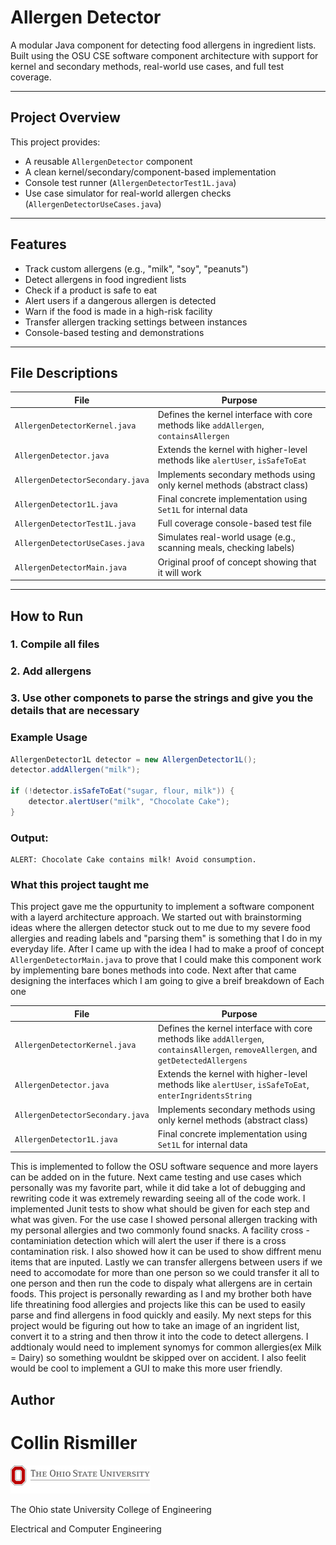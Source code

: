 # Allergen Detector

A modular Java component for detecting food allergens in ingredient lists. Built using the OSU CSE software component architecture with support for kernel and secondary methods, real-world use cases, and full test coverage.

---

##  Project Overview

This project provides:

- A reusable `AllergenDetector` component
- A clean kernel/secondary/component-based implementation
- Console test runner (`AllergenDetectorTest1L.java`)
- Use case simulator for real-world allergen checks (`AllergenDetectorUseCases.java`)

---

##  Features

- Track custom allergens (e.g., "milk", "soy", "peanuts")
- Detect allergens in food ingredient lists
- Check if a product is safe to eat
- Alert users if a dangerous allergen is detected
- Warn if the food is made in a high-risk facility
- Transfer allergen tracking settings between instances
- Console-based testing and demonstrations

---

##  File Descriptions

| File                            | Purpose                                                                 |
|---------------------------------|-------------------------------------------------------------------------|
| `AllergenDetectorKernel.java`  | Defines the kernel interface with core methods like `addAllergen`, `containsAllergen` |
| `AllergenDetector.java`        | Extends the kernel with higher-level methods like `alertUser`, `isSafeToEat` |
| `AllergenDetectorSecondary.java`| Implements secondary methods using only kernel methods (abstract class) |
| `AllergenDetector1L.java`      | Final concrete implementation using `Set1L` for internal data            |
| `AllergenDetectorTest1L.java`  | Full coverage console-based test file                |
| `AllergenDetectorUseCases.java`| Simulates real-world usage (e.g., scanning meals, checking labels)       |
| `AllergenDetectorMain.java`| Original proof of concept showing that it will work       |


---

##  How to Run

### 1. Compile all files
### 2. Add allergens
### 3. Use other componets to parse the strings and give you the details that are necessary



### Example Usage

```java
AllergenDetector1L detector = new AllergenDetector1L();
detector.addAllergen("milk");

if (!detector.isSafeToEat("sugar, flour, milk")) {
    detector.alertUser("milk", "Chocolate Cake");
}
```


### Output:

```
ALERT: Chocolate Cake contains milk! Avoid consumption.
```

### What this project taught me
This project gave me the oppurtunity to implement a software component with a layerd architecture approach. We started out with brainstorming ideas where the allergen detector stuck out to me due to my severe food allergies and reading labels and "parsing them" is something that I do in my everyday life. After I came up with the idea I had to make a proof of concept `AllergenDetectorMain.java` to prove that I could make this component work by implementing bare bones methods into code. Next after that came designing the interfaces which I am going to give a breif breakdown of Each one

| File                            | Purpose                                                                 |
|---------------------------------|-------------------------------------------------------------------------|
| `AllergenDetectorKernel.java`  | Defines the kernel interface with core methods like `addAllergen`, `containsAllergen`, `removeAllergen`, and `getDetectedAllergens` |
| `AllergenDetector.java`        | Extends the kernel with higher-level methods like `alertUser`, `isSafeToEat`, `enterIngridentsString` |
| `AllergenDetectorSecondary.java`| Implements secondary methods using only kernel methods (abstract class) |
| `AllergenDetector1L.java`      | Final concrete implementation using `Set1L` for internal data            |

This is implemented to follow the OSU software sequence and more layers can be added on in the future. Next came testing and use cases which personally was my favorite part, while it did take a lot of debugging and rewriting code it was extremely rewarding seeing all of the code work. I implemented Junit tests to show what should be given for each step and what was given. For the use case I showed personal allergen tracking with my personal allergies and two commonly found snacks. A facility cross - contaminiation detection which will alert the user if there is a cross contamination risk. I also showed how it can be used to show diffrent menu items that are inputed. Lastly we can transfer allergens between users if we need to accomodate for more than one person so we could transfer it all to one person and then run the code to dispaly what allergens are in certain foods. This project is personally rewarding as I and my brother both have life threatining food allergies and projects like this can be used to easily parse and find allergens in food quickly and easily. My next steps for this project would be figuring out how to take an image of an ingrident list, convert it to a string and then throw it into the code to detect allergens. I addtionaly would need to implement synomys for common allergies(ex Milk = Dairy) so something wouldnt be skipped over on accident. I also feelit would be cool to implement a GUI to make this more user friendly.

## Author
# Collin Rismiller

![](osu-emailsig.png)

The Ohio state University College of Engineering

 Electrical and Computer Engineering
